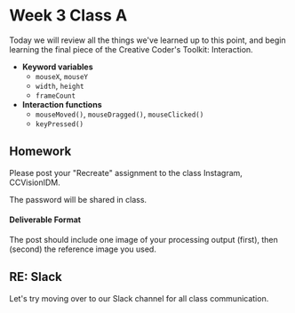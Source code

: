 # Week 3 Class A

Today we will review all the things we've learned up to this point, and begin learning the final piece of the Creative Coder's Toolkit: Interaction.

* **Keyword variables**
	* `mouseX`, `mouseY`
	* `width`, `height`
	* `frameCount`
* **Interaction functions**
	* `mouseMoved()`, `mouseDragged()`, `mouseClicked()`
	* `keyPressed()`

## Homework

Please post your "Recreate" assignment to the class Instagram, CCVisionIDM.

The password will be shared in class.

#### Deliverable Format

The post should include one image of your processing output (first), then (second) the reference image you used.


## RE: Slack

Let's try moving over to our Slack channel for all class communication.